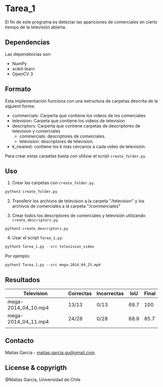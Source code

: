 # Tarea_1
El fin de este programa es detectar las apariciones de comerciales 
en cierto tiempo de la televisión abierta.

## Dependencias

Las dependencias son:

* NumPy
* scikit-learn
* OpenCV 3

## Formato

Esta implementación funciona con una estructura de carpetas descrita de la siguient forma:

* commercials: Carperta que contiene los videos de los comerciales
* television: Carpeta que contiene los videos de television
* descriptors: Carperta que contiene carpetas de descriptores de television y comerciales
    * commercials: descriptores de comerciales.
    * television: descriptores de television.  
* k_nearest: contiene los k más cercanos a cada video de televisión.

Para crear estas carpetas basta con utilizar el script `create_folder.py`.
 
## Uso

1. Crear las carpetas con `create_folder.py`.

```python 
python3 create_folder.py
```

2. Transferir los archivos de television a la carpeta "/television" y los archivos de 
comerciales a la carpeta "/commerciales"

3. Crear todos los descriptores de comerciales y televisión utilizando `create_descriptors.py`

```
python3 create_descriptors.py
```

4. Usar el script `Tarea_1.py`:

```python 
python3 Tarea_1.py --src television_video
```

Por ejemplo:

```
python3 Tarea_1.py --src mega-2014_04_25.mp4
```

## Resultados

| Television          | Correctas | Incorrectas | IoU  | Final |
|---------------------|-----------|-------------|------|-------|
| mega-2014_04_10.mp4 | 13/13     | 0/13        | 69.7 | 100   |
| mega-2014_04_11.mp4 | 24/28     | 0/28        | 68.9 | 85.7  |
|                     |           |             |      |       |


## Contacto

Matías García - matias.garcia.gu@gmail.com.

## License & copyrigth

@Matías García, Universidad de Chile

